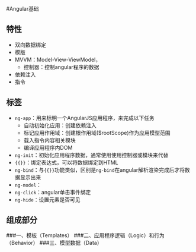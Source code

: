 #Angular基础


## 特性

+ 双向数据绑定
+ 模版
+ MVVM：Model-View-ViewModel，
	* 控制器：控制angular程序的数据
+ 依赖注入
+ 指令


## 标签

+ `ng-app`：用来标明一个AngularJS应用程序，来完成以下任务
	* 自动初始化应用：创建依赖注入
	* 标记应用作用域：创建根作用域($rootScope)作为应用模型范围
	* 载入指令内容相关模块
	* 编译应用程序内DOM
+ `ng-init`：初始化应用程序数据，通常使用使用控制器或模块来代替
+ `{{}}`：绑定表达式，可以将数据绑定到HTML
+ `ng-bind`：与`{{}}`功能类似，区别是`ng-bind`在angular解析渲染完成后才将数据显示出来
+ `ng-model`：
+ `ng-click`：angular单击事件绑定
+ `ng-hide`：设置元素是否可见


## 组成部分

###一、模板（Templates）
###二、应用程序逻辑（Logic）和行为（Behavior）
###三、模型数据（Data）
